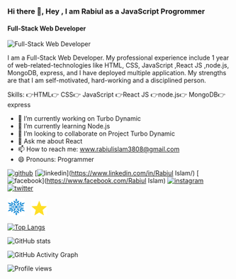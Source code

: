 ### Hi there 👋, Hey , I am Rabiul as a JavaScript Progrommer
#### Full-Stack Web Developer
![Full-Stack Web Developer](https://i.ibb.co/G5Jc8WW/pexels-luis-gomes-546819.jpg)

I am a Full-Stack Web Developer. My professional experience include 1 year of web-related-technologies like HTML, CSS, JavaScript ,React JS ,node.js, MongoDB, express, and I have deployed multiple application. My strengths are that I am self-motivated, hard-working and a disciplined person.

Skills: 👉HTML👉 CSS👉 JavaScript 👉React JS 👉node.js👉 MongoDB👉express

- 🔭 I’m currently working on Turbo Dynamic 
- 🌱 I’m currently learning Node.js 
- 👯 I’m looking to collaborate on Project Turbo Dynamic 
- 💬 Ask me about React 
- 📫 How to reach me: www.rabiulislam3808@gmail.com 
- 😄 Pronouns: Programmer 


[<img src='https://cdn.jsdelivr.net/npm/simple-icons@3.0.1/icons/github.svg' alt='github' height='40'>](https://github.com/rabiul1399)  [<img src='https://cdn.jsdelivr.net/npm/simple-icons@3.0.1/icons/linkedin.svg' alt='linkedin' height='40'>](https://www.linkedin.com/in/Rabiul Islam/)  [<img src='https://cdn.jsdelivr.net/npm/simple-icons@3.0.1/icons/facebook.svg' alt='facebook' height='40'>](https://www.facebook.com/Rabiul Islam)  [<img src='https://cdn.jsdelivr.net/npm/simple-icons@3.0.1/icons/instagram.svg' alt='instagram' height='40'>](https://www.instagram.com/webdeveloper_rabi98/)  [<img src='https://cdn.jsdelivr.net/npm/simple-icons@3.0.1/icons/twitter.svg' alt='twitter' height='40'>](https://twitter.com/@RabiulI8198)  

<a href='https://archiveprogram.github.com/'><img src='https://raw.githubusercontent.com/acervenky/animated-github-badges/master/assets/acbadge.gif' width='40' height='40'></a> <a href='https://stars.github.com/'><img src='https://raw.githubusercontent.com/acervenky/animated-github-badges/master/assets/starbadge.gif' width='35' height='35'></a> 

[![Top Langs](https://github-readme-stats.vercel.app/api/top-langs/?username=rabiul1399)](https://github.com/anuraghazra/github-readme-stats)

![GitHub stats](https://github-readme-stats.vercel.app/api?username=rabiul1399&show_icons=true)  

![GitHub Activity Graph](https://activity-graph.herokuapp.com/graph?username=rabiul1399)  

![Profile views](https://gpvc.arturio.dev/rabiul1399)  
